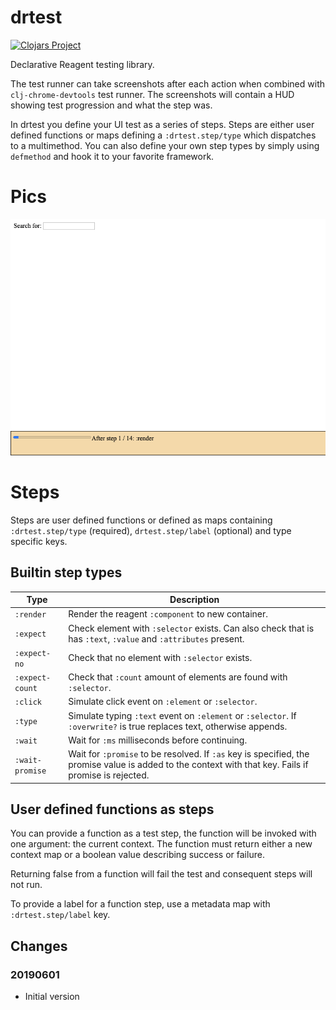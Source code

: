 # drtest

[![Clojars Project](https://img.shields.io/clojars/v/webjure/drtest.svg)](https://clojars.org/webjure/drtest)

Declarative Reagent testing library.

The test runner can take screenshots after each action when combined with `clj-chrome-devtools` test
runner. The screenshots will contain a HUD showing test progression and what the step was.

In drtest you define your UI test as a series of steps. Steps are either user defined functions or
maps defining a `:drtest.step/type` which dispatches to a multimethod. You can also define your
own step types by simply using `defmethod` and hook it to your favorite framework.

# Pics

![drtest in action](/drtest.png?raw=true)

# Steps

Steps are user defined functions or defined as maps containing `:drtest.step/type` (required), `drtest.step/label` (optional)
and type specific keys.

## Builtin step types

| Type | Description |
| --- | --- |
| `:render` | Render the reagent `:component` to new container. |
| `:expect` | Check element with `:selector` exists. Can also check that is has `:text`, `:value` and `:attributes` present. |
| `:expect-no` | Check that no element with `:selector` exists. |
| `:expect-count` | Check that `:count` amount of elements are found with `:selector`. |
| `:click` | Simulate click event on `:element` or `:selector`. |
| `:type` | Simulate typing `:text` event on `:element` or `:selector`. If `:overwrite?` is true replaces text, otherwise appends. |
| `:wait` | Wait for `:ms` milliseconds before continuing. |
| `:wait-promise` | Wait for `:promise` to be resolved. If `:as` key is specified, the promise value is added to the context with that key. Fails if promise is rejected. |


## User defined functions as steps

You can provide a function as a test step, the function will be invoked with one argument:
the current context. The function must return either a new context map or a boolean value
describing success or failure.

Returning false from a function will fail the test and consequent steps will not run.

To provide a label for a function step, use a metadata map with `:drtest.step/label` key.

## Changes

### 20190601
* Initial version
